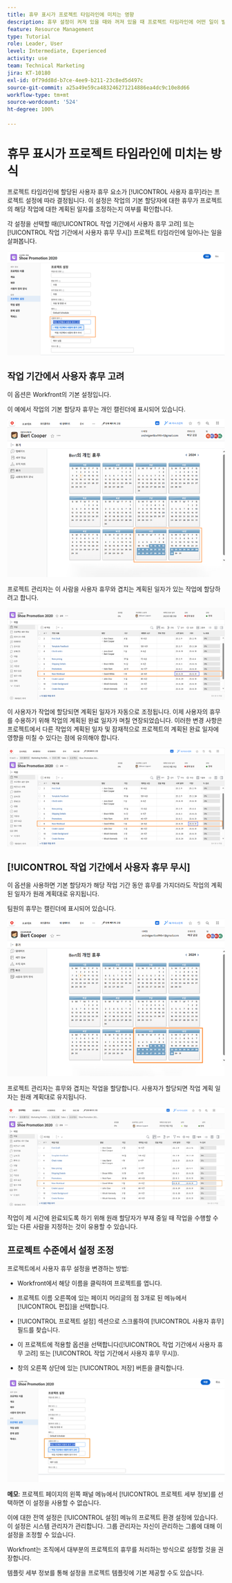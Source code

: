 ```yaml
---
title: 휴무 표시가 프로젝트 타임라인에 미치는 영향
description: 휴무 설정이 켜져 있을 때와 꺼져 있을 때 프로젝트 타임라인에 어떤 일이 발생하는지 확인합니다.
feature: Resource Management
type: Tutorial
role: Leader, User
level: Intermediate, Experienced
activity: use
team: Technical Marketing
jira: KT-10180
exl-id: 0f79dd8d-b7ce-4ee9-b211-23c8ed5d497c
source-git-commit: a25a49e59ca483246271214886ea4dc9c10e8d66
workflow-type: tm+mt
source-wordcount: '524'
ht-degree: 100%

---
```


# 휴무 표시가 프로젝트 타임라인에 미치는 방식

프로젝트 타임라인에 할당된 사용자 휴무 요소가 [!UICONTROL 사용자 휴무]라는 프로젝트 설정에 따라 결정됩니다. 이 설정은 작업의 기본 할당자에 대한 휴무가 프로젝트의 해당 작업에 대한 계획된 일자를 조정하는지 여부를 확인합니다.

각 설정을 선택할 때([!UICONTROL 작업 기간에서 사용자 휴무 고려] 또는 [!UICONTROL 작업 기간에서 사용자 휴무 무시]) 프로젝트 타임라인에 일어나는 일을 살펴봅니다.

![사용자 휴무 설정](assets/toapt_01.png)

## 작업 기간에서 사용자 휴무 고려

이 옵션은 Workfront의 기본 설정입니다.

이 예에서 작업의 기본 할당자 휴무는 개인 캘린더에 표시되어 있습니다.

![개인 캘린더](assets/toapt_02.png)

프로젝트 관리자는 이 사람을 사용자 휴무와 겹치는 계획된 일자가 있는 작업에 할당하려고 합니다.

![일자가 있는 프로젝트 작업](assets/toapt_03.png)

이 사용자가 작업에 할당되면 계획된 일자가 자동으로 조정됩니다. 이제 사용자의 휴무를 수용하기 위해 작업의 계획된 완료 일자가 며칠 연장되었습니다. 이러한 변경 사항은 프로젝트에서 다른 작업의 계획된 일자 및 잠재적으로 프로젝트의 계획된 완료 일자에 영향을 미칠 수 있다는 점에 유의해야 합니다.

![기한이 있는 프로젝트 작업](assets/toapt_04.png)

## [!UICONTROL 작업 기간에서 사용자 휴무 무시]

이 옵션을 사용하면 기본 할당자가 해당 작업 기간 동안 휴무를 가지더라도 작업의 계획된 일자가 원래 계획대로 유지됩니다.

팀원의 휴무는 캘린더에 표시되어 있습니다.

![일자가 표시된 PTO 캘린더](assets/toapt_05.png)

프로젝트 관리자는 휴무와 겹치는 작업을 할당합니다. 사용자가 할당되면 작업 계획 일자는 원래 계획대로 유지됩니다.

![프로젝트 작업 일자 조정](assets/toapt_06.png)

작업이 제 시간에 완료되도록 하기 위해 원래 할당자가 부재 중일 때 작업을 수행할 수 있는 다른 사람을 지정하는 것이 유용할 수 있습니다.

## 프로젝트 수준에서 설정 조정

프로젝트에서 사용자 휴무 설정을 변경하는 방법:

* Workfront에서 해당 이름을 클릭하여 프로젝트를 엽니다.

* 프로젝트 이름 오른쪽에 있는 페이지 머리글의 점 3개로 된 메뉴에서 [!UICONTROL 편집]을 선택합니다.

* [!UICONTROL 프로젝트 설정] 섹션으로 스크롤하여 [!UICONTROL 사용자 휴무] 필드를 찾습니다.

* 이 프로젝트에 적용할 옵션을 선택합니다([!UICONTROL 작업 기간에서 사용자 휴무 고려] 또는 [!UICONTROL 작업 기간에서 사용자 휴무 무시]).

* 창의 오른쪽 상단에 있는 [!UICONTROL 저장] 버튼을 클릭합니다.

![작업 기간에서 사용자 휴무 고려](assets/toapt_07.png)


**메모**: 프로젝트 페이지의 왼쪽 패널 메뉴에서 [!UICONTROL 프로젝트 세부 정보]를 선택하면 이 설정을 사용할 수 없습니다.

이에 대한 전역 설정은 [!UICONTROL 설정] 메뉴의 프로젝트 환경 설정에 있습니다. 이 설정은 시스템 관리자가 관리합니다. 그룹 관리자는 자신이 관리하는 그룹에 대해 이 설정을 조정할 수 있습니다.

Workfront는 조직에서 대부분의 프로젝트의 휴무를 처리하는 방식으로 설정할 것을 권장합니다.

템플릿 세부 정보를 통해 설정을 프로젝트 템플릿에 기본 제공할 수도 있습니다.
